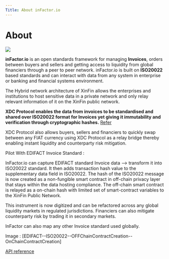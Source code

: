 ```yaml
---
Title: About inFactor.io
---
```


# About

![](https://cdn-images-1.medium.com/max/800/1*ITpBEfm-lLZF1CSv6ybatA.png)

**inFactor.io** is an open standards framework for managing **Invoices**, orders between buyers and sellers and getting access to liquidity from global financiers through a peer to peer network. inFactor.io is built on **ISO20022** based standards and can interact with data from any system in enterprise or banking and financial systems environment.

The Hybrid network architecture of XinFin allows the enterprises and institutions to host sensitive data in a private network and only relay relevant information of it on the XinFin public network.

**XDC Protocol enables the data from invoices to be standardised and shared over ISO20022 format for Invoices yet giving it immutability and verification through cryptographic hashes.** [Refer](https://www.iso20022.org/trade_services_messages.page)

XDC Protocol also allows buyers, sellers and financiers to quickly swap between any FIAT currency using XDC Protocol as a relay bridge thereby enabling instant liquidity and counterparty risk mitigation.

Pilot With EDIFACT Invoice Standard :

InFactor.io can capture EDIFACT standard Invoice data —> transform it into ISO20022 standard. It then adds transaction hash value to the supplementary data field in ISO20022. The hash of the ISO20022 message is now created as a non-fungible smart contract in off-chain privacy layer that stays within the data hosting compliance. The off-chain smart contract is relayed as a on-chain hash with limited set of smart-contract variables to the XinFin Public Network.

This instrument is now digitized and can be refactored across any global liquidity markets in regulated jurisdictions. Financiers can also mitigate counterparty risk by trading it in secondary markets.

InFactor can also map any other Invoice standard used globally. 

Image : [EDIFACT--ISO20022--OFFChainContractCreation--OnChainContractCreation]

[API reference](http://infactor.io/docs/?bash#introduction)

